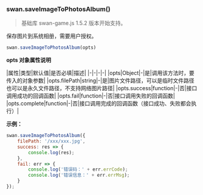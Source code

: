 ### swan.saveImageToPhotosAlbum()

> 基础库 swan-game.js 1.5.2 版本开始支持。

保存图片到系统相册，需要用户授权。

```js
swan.saveImageToPhotosAlbum(opts)
```

**opts 对象属性说明**

|属性|类型|默认值|是否必填|描述|
|-|-|-|-|
|opts|Object|-|是|调用该方法时，要传入的对象参数|
|opts.filePath|string|-|是|图片文件路径，可以是临时文件路径也可以是永久文件路径，不支持网络图片路径|
|opts.success|function|-|否|接口调用成功的回调函数|
|opts.fail|function|-|否|接口调用失败的回调函数|
|opts.complete|function|-|否|接口调用完成的回调函数（接口成功、失败都会执行）|

**示例：**

```js
swan.saveImageToPhotosAlbum({
    filePath: '/xxx/xxx.jpg',
    success: res => {
        console.log(res);
    },
    fail: err => {
        console.log('错误码：' + err.errCode);
        console.log('错误信息：' + err.errMsg);
    }
});
```